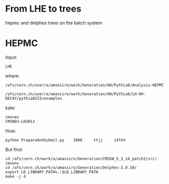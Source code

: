 From LHE to trees
==============

hepmc and delphes trees on the batch system

HEPMC
=======

Input:

    LHE

where:

    /afs/cern.ch/user/a/amassiro/work/Generation/HH/Pythia8/Analysis-HEPMC

    /afs/cern.ch/user/a/amassiro/work/Generation/HH/Pythia8/LH-HH-DECAY/pythia8153/examples

kate:

    cmsneu
    CMSNEU-LH2013


How:

    python PrepareAndSubmit.py    1000     ttjj     14TeV
    
    
But first:

    cd /afs/cern.ch/work/a/amassiro/Generation/CMSSW_5_3_14_patch2/src/
    cmsenv
    cd /afs/cern.ch/work/a/amassiro/Generation/Delphes-3.0.10/
    export LD_LIBRARY_PATH=.:$LD_LIBRARY_PATH
    make -j 4

    
    
